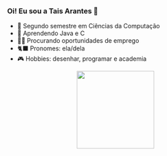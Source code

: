 ### Oi! Eu sou a Tais Arantes 👋


- 🔭 Segundo semestre em Ciências da Computação
- 🐾 Aprendendo Java e C 
- 👩‍💼 Procurando oportunidades de emprego
- 🐈‍⬛ Pronomes: ela/dela
- 🎮 Hobbies: desenhar, programar e academia

<div align="center">
  <a href="https://github.com/taisarantes">
  <img height="180em" src="https://github-readme-stats.vercel.app/api?username=taisarantes&show_icons=true&theme=material-palenight&include_all_commits=true&count_private=true"/>
  <!- <img height="180em" src="https://github-readme-stats.vercel.app/api/top-langs/?username=taisarantes&layout=compact&langs_count=7&theme=material-palenight"/> 
</div>
